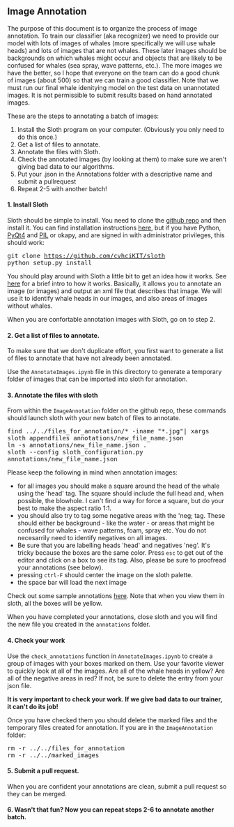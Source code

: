 <h2>Image Annotation</h2>

The purpose of this document is to organize the process of image annotation. To train our classifier (aka recognizer) we need to provide our model with lots of images of whales (more specifically we will use whale heads) and lots of images that are not whales. These later images should be backgrounds on which whales might occur and objects that are likely to be confused for whales (sea spray, wave patterns, etc.). The more images we have the better, so I hope that everyone on the team can do a good chunk of images (about 500) so that we can train a good classifier. Note that we must run our final whale idenitying model on the test data on unannotated images. It is not permissible to submit results based on hand annotated images.

These are the steps to annotating a batch of images:

1. Install the Sloth program on your computer. (Obviously you only need to do this once.)
2. Get a list of files to annotate. 
3. Annotate the files with Sloth.
4. Check the annotated images (by looking at them) to make sure we aren't giving bad data to our algorithms.
5. Put your .json in the Annotations folder with a descriptive name and submit a pullrequest
6. Repeat 2-5 with another batch!

<h4>1. Install Sloth</h4>

Sloth should be simple to install. You need to clone the [github repo](https://github.com/cvhciKIT/sloth) and then install it. You can find installation instructions [here](http://sloth.readthedocs.org/en/latest/), but if you have Python, [PyQt4](https://www.riverbankcomputing.com/software/pyqt/download) and [PIL](http://www.pythonware.com/products/pil/) or okapy, and are signed in with administrator privileges, this should work:

<kbd>git clone https://github.com/cvhciKIT/sloth</kbd><br>
<kbd>python setup.py install</kbd>

You should play around with Sloth a little bit to get an idea how it works. See [here](http://sloth.readthedocs.org/en/latest/first_steps.html) for a brief intro to how it works. Basically, it allows you to annotate an image (or images) and output an xml file that describes that image. We will use it to identify whale heads in our images, and also areas of images without whales.

When you are confortable annotation images with Sloth, go on to step 2.


<h4>2. Get a list of files to annotate.</h4>

To make sure that we don't duplicate effort, you first want to generate a list of files to annotate that have not already been annotated. 

Use the `AnnotateImages.ipynb` file in this directory to generate a temporary folder of images that can be imported into sloth for annotation.

<h4>3. Annotate the files with sloth</h4>

From within the `ImageAnnotation` folder on the github repo, these commands should launch sloth with your new batch of files to annotate.  

<kbd>find ../../files_for_annotation/* -iname "*.jpg"| xargs sloth appendfiles annotations/new_file_name.json</kbd><br>
<kbd>ln -s annotations/new_file_name.json .</kbd><br>
<kbd>sloth --config sloth_configuration.py annotations/new_file_name.json</kbd><br>

Please keep the following in mind when annotation images:

 - for all images you should make a square around the head of the whale using the 'head' tag. The square should include the full head and, when possible, the blowhole. I can't find a way for force a square, but do your best to make the aspect ratio 1:1.
 - you should also try to tag some negative areas with the 'neg; tag. These should either be background - like the water - or areas that might be confused for whales - wave patterns, foam, spray etc. You do not necesarrily need to identify negatives on all images.
 - Be sure that you are labelling heads 'head' and negatives 'neg'. It's tricky because the boxes are the same color. Press `esc` to get out of the editor and click on a box to see its tag. Also, please be sure to proofread your annotations (see below).
 - pressing `ctrl-F` should center the image on the sloth palette.
 - the space bar will load the next image

Check out some sample annotations [here](sample_annotations/sample_annotations.md). Note that when you view them in sloth, all the boxes will be yellow.


When you have completed your annotations, close sloth and you will find the new file you created in the `annotations` folder.

<h4>4. Check your work</h4>

Use the `check_annotations` function in `AnnotateImages.ipynb` to create a group of images with your boxes marked on them. Use your favorite viewer to quickly look at all of the images. Are all of the whale heads in yellow? Are all of the negative areas in red? If not, be sure to delete the entry from your json file.

 **It is very important to check your work. If we give bad data to our trainer, it can't do its job!**

 Once you have checked them you should delete the marked files and the temporary files created for annotation. If you are in the `ImageAnnotation` folder:

<kbd>rm -r ../../files_for_annotation</kbd><br>
<kbd>rm -r ../../marked_images</kbd>

<h4>5. Submit a pull request.</h4>

When you are confident your annotations are clean, submit a pull request so they can be merged.

<h4>6. Wasn't that fun? Now you can repeat steps 2-6 to annotate another batch.</h4>



